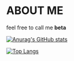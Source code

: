 # ABOUT ME
feel free to call me **beta**

[![Anurag's GitHub stats](https://github-readme-stats.vercel.app/api?username=betadv&show_icons=true&theme=transparent)]()

[![Top Langs](https://github-readme-stats.vercel.app/api/top-langs/?username=betadv&theme=transparent&hide=css,nix&layout=compact)]()
